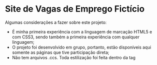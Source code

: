 # Site de Vagas de Emprego Fictício

Algumas considerações a fazer sobre este projeto:

  - É minha primeira experiência com a linguagem de marcação HTML5 e com CSS3, sendo também a primeira experiência com qualquer linguagem;
  - O projeto foi desenvolvido em grupo, portanto, estão disponíveis aqui somente as páginas que tive participação direta;
  - Não tem arquivos .ccs. Toda estilização foi feita dentro da tag <style>, o que aumentou significativamente o tamanho do código, pois todos os arquivos .html tem a mesma formatação dentro da tag <style>;
  - Não tem JavaScript. Por ser um trabalho de faculdade, desenvolvemos o código conforme o avanço das aulas, e não foi possível dentro do semestre estudado introduzir a linguagem JavaScript;
  - Não será atualizado. Como um trabalho de faculdade já concluído, não tenho intenções de fazer alterações nele. Serve apenas como referência de aprendizado e para demonstrar minha evolução dentro das linguagens apresentadas em projetos futuros.
  
# Smart Work

O projeto de nome fictício Smart Work foi um trabalho para a disciplina de Aplicações para Internet do curso superior em Análise e Desenvolvimento de Sistemas no primeiro semestre de 2019 pela Universidade Cidade de São Paulo (UNICID).

A proposta era desenvolver um site de vagas de emprego fictício, que apresentasse toda a estrutura comumente usada em sites desse gênero, como página de vagas, cadastro, perfil do candidato, cursos e fale conosco.

O desenvolvimento do projeto contou com diversas etapas, como pesquisa, desenvolvimento dos wireframes, escolha das imagens em bancos de imagens sem direitos autorais (como Pixabay, por exemplo), utilização de softwares como Adobe Photoshop, Pencil Project, Notepad++, Sublime Text, escolha e estudo das cores, tudo isso documentado dentro de um arquivo Word constantemente atualizado.
